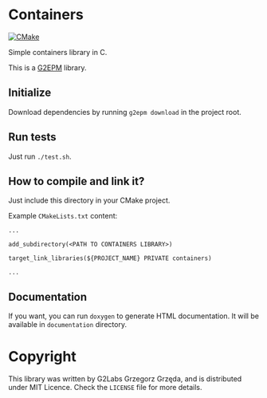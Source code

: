 # Containers
[![CMake](https://github.com/grzegorz-grzeda/containers/actions/workflows/cmake.yml/badge.svg)](https://github.com/grzegorz-grzeda/containers/actions/workflows/cmake.yml)

Simple containers library in C.

This is a [G2EPM](https://github.com/grzegorz-grzeda/g2epm) library.

## Initialize
Download dependencies by running `g2epm download` in the project root.

## Run tests
Just run `./test.sh`.

## How to compile and link it?

Just include this directory in your CMake project.

Example `CMakeLists.txt` content:
```
...

add_subdirectory(<PATH TO CONTAINERS LIBRARY>)

target_link_libraries(${PROJECT_NAME} PRIVATE containers)

...
```

## Documentation
If you want, you can run `doxygen` to generate HTML documentation. It will be available in `documentation` 
directory.


# Copyright
This library was written by G2Labs Grzegorz Grzęda, and is distributed under MIT Licence. Check the `LICENSE` file for
more details.